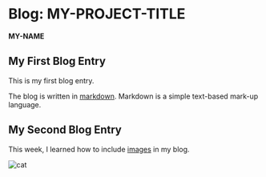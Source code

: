 # Blog: MY-PROJECT-TITLE

**MY-NAME**

## My First Blog Entry

This is my first blog entry.

The blog is written in [markdown](https://github.com/adam-p/markdown-here/wiki/Markdown-Cheatsheet).  Markdown is a simple text-based mark-up language.

## My Second Blog Entry

This week, I learned how to include
[images](https://github.com/adam-p/markdown-here/wiki/Markdown-Cheatsheet#images)
in my blog.

![cat](https://gitlab.computing.dcu.ie/sblott/2017-ca400-YOUR_NAME/raw/master/docs/blog/images/cat.jpg)

